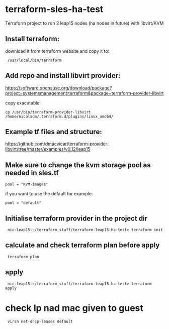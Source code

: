 # terraform-sles-ha-test

Terraform project to run 2 leap15  nodes (ha nodes in future) with libvirt/KVM

## Install terraform:

download it from terraform website and copy it to:

` /usr/local/bin/terraform`

## Add repo and install libvirt provider:

https://software.opensuse.org/download/package?project=systemsmanagement:terraform&package=terraform-provider-libvirt

copy exacutable:

`cp /usr/bin/terraform-provider-libvirt /home/nicoladm/.terraform.d/plugins/linux_amd64/`


## Example tf files and structure:
 
https://github.com/dmacvicar/terraform-provider-libvirt/tree/master/examples/v0.12/leap15

## Make sure to change the kvm storage pool as needed in sles.tf

`pool = "KVM-images"`

if you want to use the default for example:

`pool = "default"`

## Initialise terraform provider in the project dir

` nic-leap15:~/terraform_stuff/terraform-leap15-ha-test> terraform init`

## calculate and check terraform plan before apply

` terraform plan`

## apply

` nic-leap15:~/terraform_stuff/terraform-leap15-ha-test> terraform apply`

# check Ip nad mac given to guest

` virsh net-dhcp-leases default`
